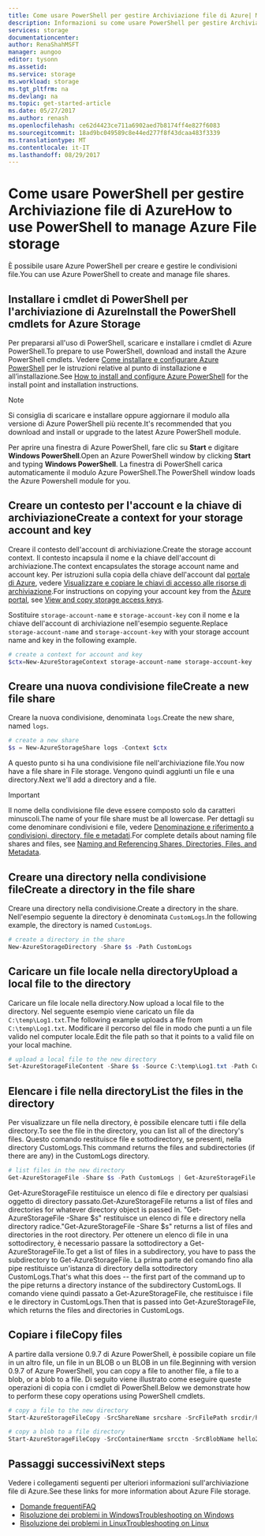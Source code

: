 ```yaml
---
title: Come usare PowerShell per gestire Archiviazione file di Azure| Microsoft Docs
description: Informazioni su come usare PowerShell per gestire Archiviazione file di Azure.
services: storage
documentationcenter: 
author: RenaShahMSFT
manager: aungoo
editor: tysonn
ms.assetid: 
ms.service: storage
ms.workload: storage
ms.tgt_pltfrm: na
ms.devlang: na
ms.topic: get-started-article
ms.date: 05/27/2017
ms.author: renash
ms.openlocfilehash: ce62d4423ce711a6902aed7b8174ff4e827f6083
ms.sourcegitcommit: 18ad9bc049589c8e44ed277f8f43dcaa483f3339
ms.translationtype: MT
ms.contentlocale: it-IT
ms.lasthandoff: 08/29/2017
---
```

# <a name="how-to-use-powershell-to-manage-azure-file-storage"></a><span data-ttu-id="64772-103">Come usare PowerShell per gestire Archiviazione file di Azure</span><span class="sxs-lookup"><span data-stu-id="64772-103">How to use PowerShell to manage Azure File storage</span></span>
<span data-ttu-id="64772-104">È possibile usare Azure PowerShell per creare e gestire le condivisioni file.</span><span class="sxs-lookup"><span data-stu-id="64772-104">You can use Azure PowerShell to create and manage file shares.</span></span>

## <a name="install-the-powershell-cmdlets-for-azure-storage"></a><span data-ttu-id="64772-105">Installare i cmdlet di PowerShell per l'archiviazione di Azure</span><span class="sxs-lookup"><span data-stu-id="64772-105">Install the PowerShell cmdlets for Azure Storage</span></span>
<span data-ttu-id="64772-106">Per prepararsi all'uso di PowerShell, scaricare e installare i cmdlet di Azure PowerShell.</span><span class="sxs-lookup"><span data-stu-id="64772-106">To prepare to use PowerShell, download and install the Azure PowerShell cmdlets.</span></span> <span data-ttu-id="64772-107">Vedere [Come installare e configurare Azure PowerShell](/powershell/azureps-cmdlets-docs) per le istruzioni relative al punto di installazione e all’installazione.</span><span class="sxs-lookup"><span data-stu-id="64772-107">See [How to install and configure Azure PowerShell](/powershell/azureps-cmdlets-docs) for the install point and installation instructions.</span></span>

> [!NOTE]
> <span data-ttu-id="64772-108">Si consiglia di scaricare e installare oppure aggiornare il modulo alla versione di Azure PowerShell più recente.</span><span class="sxs-lookup"><span data-stu-id="64772-108">It's recommended that you download and install or upgrade to the latest Azure PowerShell module.</span></span>
> 
> 

<span data-ttu-id="64772-109">Per aprire una finestra di Azure PowerShell, fare clic su **Start** e digitare **Windows PowerShell**.</span><span class="sxs-lookup"><span data-stu-id="64772-109">Open an Azure PowerShell window by clicking **Start** and typing **Windows PowerShell**.</span></span> <span data-ttu-id="64772-110">La finestra di PowerShell carica automaticamente il modulo Azure PowerShell.</span><span class="sxs-lookup"><span data-stu-id="64772-110">The PowerShell window loads the Azure Powershell module for you.</span></span>

## <a name="create-a-context-for-your-storage-account-and-key"></a><span data-ttu-id="64772-111">Creare un contesto per l'account e la chiave di archiviazione</span><span class="sxs-lookup"><span data-stu-id="64772-111">Create a context for your storage account and key</span></span>
<span data-ttu-id="64772-112">Creare il contesto dell'account di archiviazione.</span><span class="sxs-lookup"><span data-stu-id="64772-112">Create the storage account context.</span></span> <span data-ttu-id="64772-113">Il contesto incapsula il nome e la chiave dell'account di archiviazione.</span><span class="sxs-lookup"><span data-stu-id="64772-113">The context encapsulates the storage account name and account key.</span></span> <span data-ttu-id="64772-114">Per istruzioni sulla copia della chiave dell'account dal [portale di Azure](https://portal.azure.com), vedere [Visualizzare e copiare le chiavi di accesso alle risorse di archiviazione](../common/storage-create-storage-account.md?toc=%2fazure%2fstorage%2ffiles%2ftoc.json#view-and-copy-storage-access-keys).</span><span class="sxs-lookup"><span data-stu-id="64772-114">For instructions on copying your account key from the [Azure portal](https://portal.azure.com), see [View and copy storage access keys](../common/storage-create-storage-account.md?toc=%2fazure%2fstorage%2ffiles%2ftoc.json#view-and-copy-storage-access-keys).</span></span>

<span data-ttu-id="64772-115">Sostituire `storage-account-name` e `storage-account-key` con il nome e la chiave dell'account di archiviazione nell'esempio seguente.</span><span class="sxs-lookup"><span data-stu-id="64772-115">Replace `storage-account-name` and `storage-account-key` with your storage account name and key in the following example.</span></span>

```powershell
# create a context for account and key
$ctx=New-AzureStorageContext storage-account-name storage-account-key
```

## <a name="create-a-new-file-share"></a><span data-ttu-id="64772-116">Creare una nuova condivisione file</span><span class="sxs-lookup"><span data-stu-id="64772-116">Create a new file share</span></span>
<span data-ttu-id="64772-117">Creare la nuova condivisione, denominata `logs`.</span><span class="sxs-lookup"><span data-stu-id="64772-117">Create the new share, named `logs`.</span></span>

```powershell
# create a new share
$s = New-AzureStorageShare logs -Context $ctx
```

<span data-ttu-id="64772-118">A questo punto si ha una condivisione file nell'archiviazione file.</span><span class="sxs-lookup"><span data-stu-id="64772-118">You now have a file share in File storage.</span></span> <span data-ttu-id="64772-119">Vengono quindi aggiunti un file e una directory.</span><span class="sxs-lookup"><span data-stu-id="64772-119">Next we'll add a directory and a file.</span></span>

> [!IMPORTANT]
> <span data-ttu-id="64772-120">Il nome della condivisione file deve essere composto solo da caratteri minuscoli.</span><span class="sxs-lookup"><span data-stu-id="64772-120">The name of your file share must be all lowercase.</span></span> <span data-ttu-id="64772-121">Per dettagli su come denominare condivisioni e file, vedere [Denominazione e riferimento a condivisioni, directory, file e metadati](https://msdn.microsoft.com/library/azure/dn167011.aspx).</span><span class="sxs-lookup"><span data-stu-id="64772-121">For complete details about naming file shares and files, see [Naming and Referencing Shares, Directories, Files, and Metadata](https://msdn.microsoft.com/library/azure/dn167011.aspx).</span></span>
> 
> 

## <a name="create-a-directory-in-the-file-share"></a><span data-ttu-id="64772-122">Creare una directory nella condivisione file</span><span class="sxs-lookup"><span data-stu-id="64772-122">Create a directory in the file share</span></span>
<span data-ttu-id="64772-123">Creare una directory nella condivisione.</span><span class="sxs-lookup"><span data-stu-id="64772-123">Create a directory in the share.</span></span> <span data-ttu-id="64772-124">Nell'esempio seguente la directory è denominata `CustomLogs`.</span><span class="sxs-lookup"><span data-stu-id="64772-124">In the following example, the directory is named `CustomLogs`.</span></span>

```powershell
# create a directory in the share
New-AzureStorageDirectory -Share $s -Path CustomLogs
```

## <a name="upload-a-local-file-to-the-directory"></a><span data-ttu-id="64772-125">Caricare un file locale nella directory</span><span class="sxs-lookup"><span data-stu-id="64772-125">Upload a local file to the directory</span></span>
<span data-ttu-id="64772-126">Caricare un file locale nella directory.</span><span class="sxs-lookup"><span data-stu-id="64772-126">Now upload a local file to the directory.</span></span> <span data-ttu-id="64772-127">Nel seguente esempio viene caricato un file da `C:\temp\Log1.txt`.</span><span class="sxs-lookup"><span data-stu-id="64772-127">The following example uploads a file from `C:\temp\Log1.txt`.</span></span> <span data-ttu-id="64772-128">Modificare il percorso del file in modo che punti a un file valido nel computer locale.</span><span class="sxs-lookup"><span data-stu-id="64772-128">Edit the file path so that it points to a valid file on your local machine.</span></span>

```powershell
# upload a local file to the new directory
Set-AzureStorageFileContent -Share $s -Source C:\temp\Log1.txt -Path CustomLogs
```

## <a name="list-the-files-in-the-directory"></a><span data-ttu-id="64772-129">Elencare i file nella directory</span><span class="sxs-lookup"><span data-stu-id="64772-129">List the files in the directory</span></span>
<span data-ttu-id="64772-130">Per visualizzare un file nella directory, è possibile elencare tutti i file della directory.</span><span class="sxs-lookup"><span data-stu-id="64772-130">To see the file in the directory, you can list all of the directory's files.</span></span> <span data-ttu-id="64772-131">Questo comando restituisce file e sottodirectory, se presenti, nella directory CustomLogs.</span><span class="sxs-lookup"><span data-stu-id="64772-131">This command returns the files and subdirectories (if there are any) in the CustomLogs directory.</span></span>

```powershell
# list files in the new directory
Get-AzureStorageFile -Share $s -Path CustomLogs | Get-AzureStorageFile
```

<span data-ttu-id="64772-132">Get-AzureStorageFile restituisce un elenco di file e directory per qualsiasi oggetto di directory passato.</span><span class="sxs-lookup"><span data-stu-id="64772-132">Get-AzureStorageFile returns a list of files and directories for whatever directory object is passed in.</span></span> <span data-ttu-id="64772-133">"Get-AzureStorageFile -Share $s" restituisce un elenco di file e directory nella directory radice.</span><span class="sxs-lookup"><span data-stu-id="64772-133">"Get-AzureStorageFile -Share $s" returns a list of files and directories in the root directory.</span></span> <span data-ttu-id="64772-134">Per ottenere un elenco di file in una sottodirectory, è necessario passare la sottodirectory a Get-AzureStorageFile.</span><span class="sxs-lookup"><span data-stu-id="64772-134">To get a list of files in a subdirectory, you have to pass the subdirectory to Get-AzureStorageFile.</span></span> <span data-ttu-id="64772-135">La prima parte del comando fino alla pipe restituisce un'istanza di directory della sottodirectory CustomLogs.</span><span class="sxs-lookup"><span data-stu-id="64772-135">That's what this does -- the first part of the command up to the pipe returns a directory instance of the subdirectory CustomLogs.</span></span> <span data-ttu-id="64772-136">Il comando viene quindi passato a Get-AzureStorageFile, che restituisce i file e le directory in CustomLogs.</span><span class="sxs-lookup"><span data-stu-id="64772-136">Then that is passed into Get-AzureStorageFile, which returns the files and directories in CustomLogs.</span></span>

## <a name="copy-files"></a><span data-ttu-id="64772-137">Copiare i file</span><span class="sxs-lookup"><span data-stu-id="64772-137">Copy files</span></span>
<span data-ttu-id="64772-138">A partire dalla versione 0.9.7 di Azure PowerShell, è possibile copiare un file in un altro file, un file in un BLOB o un BLOB in un file.</span><span class="sxs-lookup"><span data-stu-id="64772-138">Beginning with version 0.9.7 of Azure PowerShell, you can copy a file to another file, a file to a blob, or a blob to a file.</span></span> <span data-ttu-id="64772-139">Di seguito viene illustrato come eseguire queste operazioni di copia con i cmdlet di PowerShell.</span><span class="sxs-lookup"><span data-stu-id="64772-139">Below we demonstrate how to perform these copy operations using PowerShell cmdlets.</span></span>

```powershell
# copy a file to the new directory
Start-AzureStorageFileCopy -SrcShareName srcshare -SrcFilePath srcdir/hello.txt -DestShareName destshare -DestFilePath destdir/hellocopy.txt -Context $srcCtx -DestContext $destCtx

# copy a blob to a file directory
Start-AzureStorageFileCopy -SrcContainerName srcctn -SrcBlobName hello2.txt -DestShareName hello -DestFilePath hellodir/hello2copy.txt -DestContext $ctx -Context $ctx
```
## <a name="next-steps"></a><span data-ttu-id="64772-140">Passaggi successivi</span><span class="sxs-lookup"><span data-stu-id="64772-140">Next steps</span></span>
<span data-ttu-id="64772-141">Vedere i collegamenti seguenti per ulteriori informazioni sull'archiviazione file di Azure.</span><span class="sxs-lookup"><span data-stu-id="64772-141">See these links for more information about Azure File storage.</span></span>

* [<span data-ttu-id="64772-142">Domande frequenti</span><span class="sxs-lookup"><span data-stu-id="64772-142">FAQ</span></span>](../storage-files-faq.md)
* [<span data-ttu-id="64772-143">Risoluzione dei problemi in Windows</span><span class="sxs-lookup"><span data-stu-id="64772-143">Troubleshooting on Windows</span></span>](storage-troubleshoot-windows-file-connection-problems.md)      
* [<span data-ttu-id="64772-144">Risoluzione dei problemi in Linux</span><span class="sxs-lookup"><span data-stu-id="64772-144">Troubleshooting on Linux</span></span>](storage-troubleshoot-linux-file-connection-problems.md)    